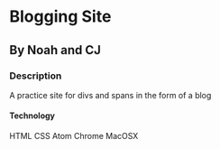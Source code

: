 # Blogging Site

## By Noah and CJ

### Description
A practice site for divs and spans in the form of a blog

#### Technology
HTML
CSS
Atom
Chrome
MacOSX

